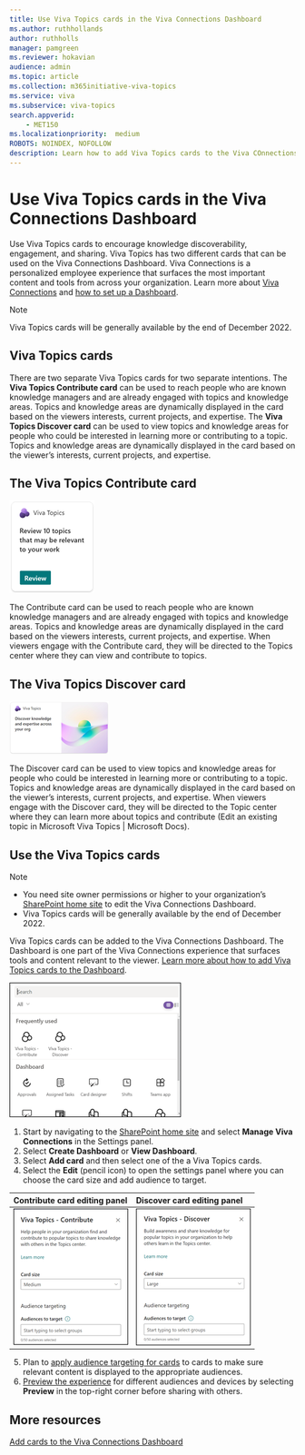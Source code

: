 ```yaml
---
title: Use Viva Topics cards in the Viva Connections Dashboard
ms.author: ruthhollands
author: ruthholls
manager: pamgreen
ms.reviewer: hokavian
audience: admin
ms.topic: article
ms.collection: m365initiative-viva-topics
ms.service: viva 
ms.subservice: viva-topics 
search.appverid:
    - MET150  
ms.localizationpriority:  medium
ROBOTS: NOINDEX, NOFOLLOW
description: Learn how to add Viva Topics cards to the Viva COnnections Dashboard
---
```


# Use Viva Topics cards in the Viva Connections Dashboard

Use Viva Topics cards to encourage knowledge discoverability, engagement, and sharing. Viva Topics has two different cards that can be used on the Viva Connections Dashboard. Viva Connections is a personalized employee experience that surfaces the most important content and tools from across your organization. Learn more about [Viva Connections](/viva/connections/viva-connections-overview) and [how to set up a Dashboard](/viva/connections/create-dashboard). 


>[!NOTE]
> Viva Topics cards will be generally available by the end of December 2022.


## Viva Topics cards
There are two separate Viva Topics cards for two separate intentions. The **Viva Topics Contribute card** can be used to reach people who are known knowledge managers and are already engaged with topics and knowledge areas. Topics and knowledge areas are dynamically displayed in the card based on the viewers interests, current projects, and expertise. The **Viva Topics Discover card** can be used to view topics and knowledge areas for people who could be interested in learning more or contributing to a topic. Topics and knowledge areas are dynamically displayed in the card based on the viewer’s interests, current projects, and expertise. 

## The Viva Topics Contribute card

![Screenshot Viva Topics Contribute card.](../media/knowledge-management/contribute-card.png) 

The Contribute card can be used to reach people who are known knowledge managers and are already engaged with topics and knowledge areas. Topics and knowledge areas are dynamically displayed in the card based on the viewers interests, current projects, and expertise. When viewers engage with the Contribute card, they will be directed to the Topics center where they can view and contribute to topics. 

## The Viva Topics Discover card

![Screenshot Viva Topics Discover card.](../media/knowledge-management/discover-card.png) 

The Discover card can be used to view topics and knowledge areas for people who could be interested in learning more or contributing to a topic. Topics and knowledge areas are dynamically displayed in the card based on the viewer’s interests, current projects, and expertise. When viewers engage with the Discover card, they will be directed to the Topic center where they can learn more about topics and contribute (Edit an existing topic in Microsoft Viva Topics | Microsoft Docs).


## Use the Viva Topics cards

>[!NOTE]
> - You need site owner permissions or higher to your organization’s [SharePoint home site](sharepoint/home-site) to edit the Viva Connections Dashboard.
> - Viva Topics cards will be generally available by the end of December 2022.

Viva Topics cards can be added to the Viva Connections Dashboard. The Dashboard is one part of the Viva Connections experience that surfaces tools and content relevant to the viewer. [Learn more about how to add Viva Topics cards to the Dashboard](/viva/connections/create-dashboard#create-a-dashboard-and-add-cards).

![Screenshot of the Viva Topics cards in the Viva Connections toolbox.](../media/knowledge-management/viva-topics-toolbox.png) 

1. Start by navigating to the [SharePoint home site](sharepoint/home-site) and select **Manage Viva Connections** in the Settings panel.  
2. Select **Create Dashboard** or **View Dashboard**.
3. Select **Add card** and then select one of the a Viva Topics cards.
4. Select the **Edit** (pencil icon) to open the settings panel where you can choose the card size and add audience to target. 

|Contribute card editing panel  |Discover card editing panel  | 
| :---------------------- | :------------------- |
|![Screenshot of the Viva Topics Contribute card's edit panel.](../media/knowledge-management/edit-contribute-card.png)|![Screenshot of the Viva Topics Discover card's edit panel.](../media/knowledge-management/edit-discover-card.png)  | 

5. Plan to [apply audience targeting for cards](/viva/connections/use-audience-targeting-in-viva-connections#apply-audience-targeting-to-cards-in-the-dashboard) to cards to make sure relevant content is displayed to the appropriate audiences. 
6. [Preview the experience](/viva/connections/create-dashboard#preview-your-dashboard-to-see-how-it-will-display-for-different-audiences) for different audiences and devices by selecting **Preview** in the top-right corner before sharing with others.



## More resources

[Add cards to the Viva Connections Dashboard](/viva/connections/create-dashboard) 




